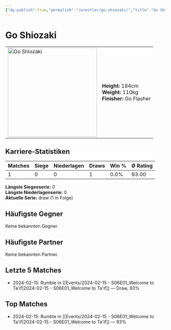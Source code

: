 ```yaml
---
{"dg-publish":true,"permalink":"/wrestler/go-shiozaki/","title":"Go Shiozaki","tags":["wrestler"],"noteIcon":""}
---
```



# Go Shiozaki

<table>
        <tr>
        <td><img src="https://github.com/CptSpaulding1980/choke-slam-wrestling/releases/download/images/Go_Shiozaki.png" width="280" alt="Go Shiozaki"></td>
        <td>
        <b>Height:</b> 184cm<br>
        <b>Weight:</b> 110kg<br>
        <b>Finisher:</b> Go Flasher<br>
        </td>
        </tr>
        </table>
        

## Karriere-Statistiken

| Matches | Siege | Niederlagen | Draws | Win % | Ø Rating |
|---------|-------|-------------|-------|-------|-----------|
| 1 | 0 | 0 | 1 | 0.0% | 93.00 |

**Längste Siegesserie:** 0<br>**Längste Niederlagenserie:** 0<br>**Aktuelle Serie:** draw (1 in Folge)


## Häufigste Gegner
Keine bekannten Gegner.

## Häufigste Partner
Keine bekannten Partner.

## Letzte 5 Matches
- 2024-02-15: Rumble in [[Events/2024-02-15 - S06E01_Welcome to Ta'if\|2024-02-15 - S06E01_Welcome to Ta'if]] — Draw, 93%

## Top Matches
- 2024-02-15: Rumble in [[Events/2024-02-15 - S06E01_Welcome to Ta'if\|2024-02-15 - S06E01_Welcome to Ta'if]] — 93%
